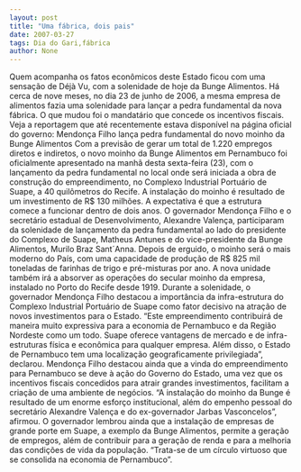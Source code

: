 ```yaml
---
layout: post
title: "Uma fábrica, dois pais"
date: 2007-03-27
tags: Dia do Gari,fábrica
author: None
---
```

Quem acompanha os fatos econômicos deste Estado ficou com uma sensação de Déjà Vu, com a solenidade de hoje da Bunge Alimentos.
Há cerca de nove meses, no dia 23 de junho de 2006, a mesma empresa de alimentos fazia uma solenidade para lançar a pedra fundamental da nova fábrica. O que mudou foi o mandatário que concede os incentivos fiscais.
Veja a reportagem que até recentemente estava disponível na página oficial do governo:
Mendonça Filho lança pedra fundamental do novo moinho da Bunge Alimentos
Com a previsão de gerar um total de 1.220 empregos diretos e indiretos, o novo moinho da Bunge Alimentos em Pernambuco foi oficialmente apresentado na manhã desta sexta-feira (23), com o lançamento da pedra fundamental no local onde será iniciada a obra de construção do empreendimento, no Complexo Industrial Portuário de Suape, a 40 quilômetros do Recife. 
A instalação do moinho é resultado de um investimento de R$ 130 milhões. A expectativa é que a estrutura comece a funcionar dentro de dois anos. 
O governador Mendonça Filho e o secretário estadual de Desenvolvimento, Alexandre Valença, participaram da solenidade de lançamento da pedra fundamental ao lado do presidente do Complexo de Suape, Matheus Antunes e do vice-presidente da Bunge Alimentos, Murilo Braz Sant´Anna. 
Depois de erguido, o moinho será o mais moderno do País, com uma capacidade de produção de R$ 825 mil toneladas de farinhas de trigo e pré-misturas por ano. 
A nova unidade também irá a absorver as operações do secular moinho da empresa, instalado no Porto do Recife desde 1919. 
Durante a solenidade, o governador Mendonça Filho destacou a importância da infra-estrutura do Complexo Industrial Portuário de Suape como fator decisivo na atração de novos investimentos para o Estado. “Este empreendimento contribuirá de maneira muito expressiva para a economia de Pernambuco e da Região Nordeste como um todo. Suape oferece vantagens de mercado e de infra-estruturas física e econômica para qualquer empresa. Além disso, o Estado de Pernambuco tem uma localização geograficamente privilegiada”, declarou.
Mendonça Filho destacou ainda que a vinda do empreendimento para Pernambuco se deve à ação do Governo do Estado, uma vez que os incentivos fiscais concedidos para atrair grandes investimentos, facilitam a criação de uma ambiente de negócios. 
“A instalação do moinho da Bunge é resultado de um enorme esforço institucional, além do empenho pessoal do secretário Alexandre Valença e do ex-governador Jarbas Vasconcelos”, afirmou. O governador lembrou ainda que a instalação de empresas de grande porte em Suape, a exemplo da Bunge Alimentos, permite a geração de empregos, além de contribuir para a geração de renda e para a melhoria das condições de vida da população. “Trata-se de um círculo virtuoso que se consolida na economia de Pernambuco”. 